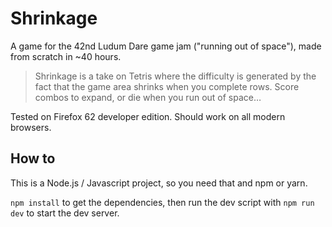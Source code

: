# Shrinkage

A game for the 42nd Ludum Dare game jam ("running out of space"), made from
scratch in ~40 hours.

> Shrinkage is a take on Tetris where the difficulty is generated by the fact
> that the game area shrinks when you complete rows. Score combos to expand,
> or die when you run out of space…

Tested on Firefox 62 developer edition. Should work on all modern browsers.

## How to
This is a Node.js / Javascript project, so you need that and npm or yarn.

`npm install` to get the dependencies, then run the dev script with
`npm run dev` to start the dev server.
